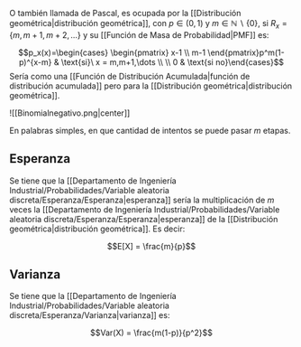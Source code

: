 
O también llamada de Pascal, es ocupada por la [[Distribución geométrica|distribución geométrica]], con $p\in(0,1$) y $m\in\mathbb{N}\backslash\lbrace 0\rbrace$, si $R_x = \lbrace m, m+1, m+2, \dots\rbrace$ y su [[Función de Masa de Probabilidad|PMF]] es:

$$p_x(x)=\begin{cases}
\begin{pmatrix}
x-1 \\
m-1
\end{pmatrix}p^m(1-p)^{x-m} & \text{si}\ x = m,m+1,\dots \\ \\
0 & \text{si no}\end{cases}$$ 
Sería como una [[Función de Distribución Acumulada|función de distribución acumulada]] pero para la [[Distribución geométrica|distribución geométrica]]. 

![[Binomialnegativo.png|center]]

En palabras simples, en que cantidad de intentos se puede pasar $m$ etapas. 

## Esperanza 

Se tiene que la [[Departamento de Ingeniería Industrial/Probabilidades/Variable aleatoria discreta/Esperanza/Esperanza|esperanza]] sería la multiplicación de $m$ veces la [[Departamento de Ingeniería Industrial/Probabilidades/Variable aleatoria discreta/Esperanza/Esperanza|esperanza]] de la [[Distribución geométrica|distribución geométrica]]. Es decir:

$$E[X] = \frac{m}{p}$$ 
## Varianza 

Se tiene que la [[Departamento de Ingeniería Industrial/Probabilidades/Variable aleatoria discreta/Esperanza/Varianza|varianza]] es: 

$$Var(X) = \frac{m(1-p)}{p^2}$$ 